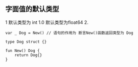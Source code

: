 ## 字面值的默认类型
1 默认类型为 int
1.0 默认类型为float64
2.
```
var _ Dog = New() // 语句的作用为 断言New()函数返回类型为 Dog

type Dog struct {}

fun New() Dog {
    return Dog{}
}
```